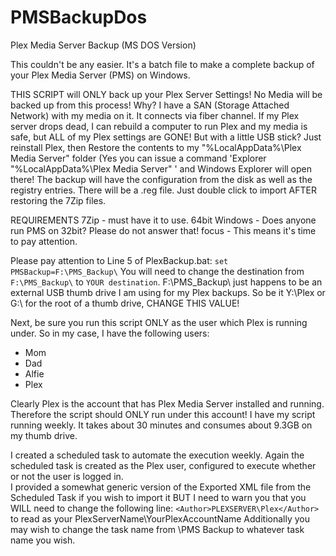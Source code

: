 # PMSBackupDos
Plex Media Server Backup (MS DOS Version)

This couldn't be any easier.
It's a batch file to make a complete backup of your Plex Media Server (PMS) on Windows.

THIS SCRIPT will ONLY back up your Plex Server Settings!  No Media will be backed up from this process!  Why?  I have a SAN (Storage Attached Network) with my media on it.  It connects via fiber channel.  If my Plex server drops dead, I can rebuild a computer to run Plex and my media is safe, but ALL of my Plex settings are GONE!  But with a little USB stick? Just reinstall Plex, then  Restore the contents to my "%LocalAppData%\Plex Media Server\" folder (Yes you can issue a command 'Explorer "%LocalAppData%\Plex Media Server\" ' and Windows Explorer will open there!  The backup will have the configuration from the disk as well as the registry entries.  There will be a .reg file.  Just double click to import AFTER restoring the 7Zip files.

REQUIREMENTS
7Zip - must have it to use.
64bit Windows - Does anyone run PMS on 32bit?  Please do not answer that!
focus - This means it's time to pay attention.

Please pay attention to Line 5 of PlexBackup.bat: `set PMSBackup=F:\PMS_Backup\`
You will need to change the destination from `F:\PMS_Backup\` to `YOUR destination`.  F:\PMS_Backup\ just happens to be an external USB thumb drive I am using for my Plex backups. So be it Y:\Plex or G:\ for the root of a thumb drive, CHANGE THIS VALUE!

Next, be sure you run this script ONLY as the user which Plex is running under.  So in my case, I have the following users:
- Mom
- Dad
- Alfie
- Plex

Clearly Plex is the account that has Plex Media Server installed and running.  Therefore the script should ONLY run under this account!  I have my script running weekly.  It takes about 30 minutes and consumes about 9.3GB on my thumb drive.  

I created a scheduled task to automate the execution weekly.  Again the scheduled task is created as the Plex user, configured to execute whether or not the user is logged in.  
I provided a somewhat generic version of the Exported XML file from the Scheduled Task if you wish to import it BUT I need to warn you that you WILL need to change the following line:
    `<Author>PLEXSERVER\Plex</Author>`
to read as your PlexServerName\YourPlexAccountName
Additionally you may wish to change the task name from <URI>\PMS Backup</URI> to whatever task name you wish.


